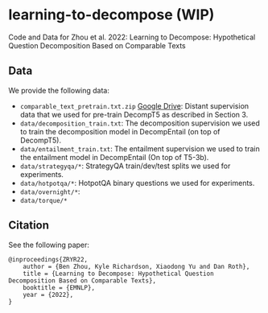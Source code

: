 # learning-to-decompose (WIP)
Code and Data for Zhou et al. 2022: Learning to Decompose: Hypothetical Question Decomposition Based on Comparable Texts

## Data
We provide the following data:
- `comparable_text_pretrain.txt.zip` [Google Drive](https://drive.google.com/file/d/1EI21HDzVl-ajqAUCKOq-PZvJbYRHLxXO/view?usp=share_link): Distant supervision data that we used for pre-train DecompT5 as described in Section 3.
- `data/decomposition_train.txt`: The decomposition supervision we used to train the decomposition model in DecompEntail (on top of DecompT5).
- `data/entailment_train.txt`: The entailment supervision we used to train the entailment model in DecompEntail (On top of T5-3b).
- `data/strategyqa/*`: StrategyQA train/dev/test splits we used for experiments.
- `data/hotpotqa/*`: HotpotQA binary questions we used for experiments.
- `data/overnight/*`:
- `data/torque/*`


## Citation
See the following paper: 
```
@inproceedings{ZRYR22,
    author = {Ben Zhou, Kyle Richardson, Xiaodong Yu and Dan Roth},
    title = {Learning to Decompose: Hypothetical Question Decomposition Based on Comparable Texts},
    booktitle = {EMNLP},
    year = {2022},
}
```
